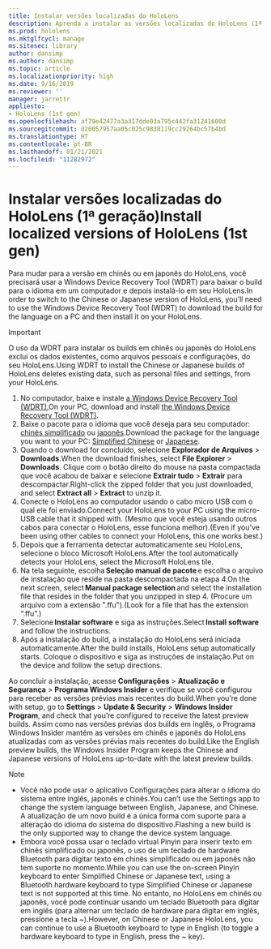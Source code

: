 ```yaml
---
title: Instalar versões localizadas do HoloLens
description: Aprenda a instalar as versões localizadas do HoloLens (1ª geração), incluindo as versões Chinesa e Japonesa.
ms.prod: hololens
ms.mktglfcycl: manage
ms.sitesec: library
author: dansimp
ms.author: dansimp
ms.topic: article
ms.localizationpriority: high
ms.date: 9/16/2019
ms.reviewer: ''
manager: jarrettr
appliesto:
- HoloLens (1st gen)
ms.openlocfilehash: af79e42477a3a317dde03a795c442fa31241600d
ms.sourcegitcommit: d20057957aa05c025c9838119cc29264bc57b4bd
ms.translationtype: HT
ms.contentlocale: pt-BR
ms.lasthandoff: 01/21/2021
ms.locfileid: "11282972"
---
```

# <span data-ttu-id="add43-103">Instalar versões localizadas do HoloLens (1ª geração)</span><span class="sxs-lookup"><span data-stu-id="add43-103">Install localized versions of HoloLens (1st gen)</span></span>

<span data-ttu-id="add43-104">Para mudar para a versão em chinês ou em japonês do HoloLens, você precisará usar a Windows Device Recovery Tool (WDRT) para baixar o build para o idioma em um computador e depois instalá-lo em seu HoloLens.</span><span class="sxs-lookup"><span data-stu-id="add43-104">In order to switch to the Chinese or Japanese version of HoloLens, you’ll need to use the Windows Device Recovery Tool (WDRT) to download the build for the language on a PC and then install it on your HoloLens.</span></span>

> [!IMPORTANT]
> <span data-ttu-id="add43-105">O uso da WDRT para instalar os builds em chinês ou japonês do HoloLens exclui os dados existentes, como arquivos pessoais e configurações, do seu HoloLens.</span><span class="sxs-lookup"><span data-stu-id="add43-105">Using WDRT to install the Chinese or Japanese builds of HoloLens deletes existing data, such as personal files and settings, from your HoloLens.</span></span> 

1. <span data-ttu-id="add43-106">No computador, baixe e instale [a Windows Device Recovery Tool (WDRT).](https://support.microsoft.com/help/12379)</span><span class="sxs-lookup"><span data-stu-id="add43-106">On your PC, download and install [the Windows Device Recovery Tool (WDRT)](https://support.microsoft.com/help/12379).</span></span>
1. <span data-ttu-id="add43-107">Baixe o pacote para o idioma que você deseja para seu computador: [chinês simplificado](https://aka.ms/hololensdownload-ch) ou [japonês](https://aka.ms/hololensdownload-jp).</span><span class="sxs-lookup"><span data-stu-id="add43-107">Download the package for the language you want to your PC:  [Simplified Chinese](https://aka.ms/hololensdownload-ch) or [Japanese](https://aka.ms/hololensdownload-jp).</span></span>
1. <span data-ttu-id="add43-108">Quando o download for concluído, selecione **Explorador de Arquivos** > **Downloads**.</span><span class="sxs-lookup"><span data-stu-id="add43-108">When the download finishes, select **File Explorer** > **Downloads**.</span></span> <span data-ttu-id="add43-109">Clique com o botão direito do mouse na pasta compactada que você acabou de baixar e selecione **Extrair tudo** > **Extrair** para descompactar.</span><span class="sxs-lookup"><span data-stu-id="add43-109">Right-click the zipped folder that you just downloaded, and select **Extract all** > **Extract** to unzip it.</span></span>
1. <span data-ttu-id="add43-110">Conecte o HoloLens ao computador usando o cabo micro USB com o qual ele foi enviado.</span><span class="sxs-lookup"><span data-stu-id="add43-110">Connect your HoloLens to your PC using the micro-USB cable that it shipped with.</span></span> <span data-ttu-id="add43-111">(Mesmo que você esteja usando outros cabos para conectar o HoloLens, esse funciona melhor).</span><span class="sxs-lookup"><span data-stu-id="add43-111">(Even if you've been using other cables to connect your HoloLens, this one works best.)</span></span>
1. <span data-ttu-id="add43-112">Depois que a ferramenta detectar automaticamente seu HoloLens, selecione o bloco Microsoft HoloLens.</span><span class="sxs-lookup"><span data-stu-id="add43-112">After the tool automatically detects your HoloLens, select the Microsoft HoloLens tile.</span></span>
1. <span data-ttu-id="add43-113">Na tela seguinte, escolha **Seleção manual de pacote** e escolha o arquivo de instalação que reside na pasta descompactada na etapa 4.</span><span class="sxs-lookup"><span data-stu-id="add43-113">On the next screen, select **Manual package selection** and select the installation file that resides in the folder that you unzipped in step 4.</span></span> <span data-ttu-id="add43-114">(Procure um arquivo com a extensão ".ffu").</span><span class="sxs-lookup"><span data-stu-id="add43-114">(Look for a file that has the extension “.ffu”.)</span></span> 
1. <span data-ttu-id="add43-115">Selecione **Instalar software** e siga as instruções.</span><span class="sxs-lookup"><span data-stu-id="add43-115">Select **Install software** and follow the instructions.</span></span> 
1. <span data-ttu-id="add43-116">Após a instalação do build, a instalação do HoloLens será iniciada automaticamente.</span><span class="sxs-lookup"><span data-stu-id="add43-116">After the build installs, HoloLens setup automatically starts.</span></span> <span data-ttu-id="add43-117">Coloque o dispositivo e siga as instruções de instalação.</span><span class="sxs-lookup"><span data-stu-id="add43-117">Put on the device and follow the setup directions.</span></span> 

<span data-ttu-id="add43-118">Ao concluir a instalação, acesse **Configurações** > **Atualização e Segurança** > **Programa Windows Insider** e verifique se você configurou para receber as versões prévias mais recentes do build.</span><span class="sxs-lookup"><span data-stu-id="add43-118">When you’re done with setup, go to **Settings** > **Update & Security** > **Windows Insider Program**, and check that you’re configured to receive the latest preview builds.</span></span> <span data-ttu-id="add43-119">Assim como nas versões prévias dos builds em inglês, o Programa Windows Insider mantém as versões em chinês e japonês do HoloLens atualizadas com as versões prévias mais recentes do build.</span><span class="sxs-lookup"><span data-stu-id="add43-119">Like the English preview builds, the Windows Insider Program keeps the Chinese and Japanese versions of HoloLens up-to-date with the latest preview builds.</span></span>

> [!NOTE]
>  
> - <span data-ttu-id="add43-120">Você não pode usar o aplicativo Configurações para alterar o idioma do sistema entre inglês, japonês e chinês.</span><span class="sxs-lookup"><span data-stu-id="add43-120">You can’t use the Settings app to change the system language between English, Japanese, and Chinese.</span></span> <span data-ttu-id="add43-121">A atualização de um novo build é a única forma com suporte para a alteração do idioma do sistema do dispositivo.</span><span class="sxs-lookup"><span data-stu-id="add43-121">Flashing a new build is the only supported way to change the device system language.</span></span>
> - <span data-ttu-id="add43-122">Embora você possa usar o teclado virtual Pinyin para inserir texto em chinês simplificado ou japonês, o uso de um teclado de hardware Bluetooth para digitar texto em chinês simplificado ou em japonês não tem suporte no momento.</span><span class="sxs-lookup"><span data-stu-id="add43-122">While you can use the on-screen Pinyin keyboard to enter Simplified Chinese or Japanese text, using a Bluetooth hardware keyboard to type Simplified Chinese or Japanese text is not supported at this time.</span></span>  <span data-ttu-id="add43-123">No entanto, no HoloLens em chinês ou japonês, você pode continuar usando um teclado Bluetooth para digitar em inglês (para alternar um teclado de hardware para digitar em inglês, pressione a tecla ~).</span><span class="sxs-lookup"><span data-stu-id="add43-123">However, on Chinese or Japanese HoloLens, you can continue to use a Bluetooth keyboard to type in English (to toggle a hardware keyboard to type in English, press the ~ key).</span></span>
